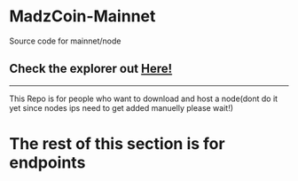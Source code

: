 # MadzCoin-Mainnet
Source code for mainnet/node

## Check the explorer out <a href="http://madzcoin-explorer.aj.do/Explorer-testnet/">Here!</a>

_______
This Repo is for people who want to download and host a node(dont do it yet since nodes ips need to get added manuelly please wait!)

# The rest of this section is for endpoints

